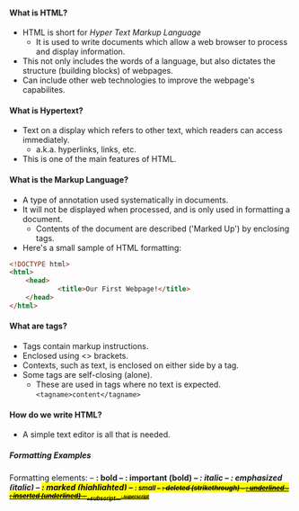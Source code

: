 #### What is HTML?
- HTML is short for *Hyper Text Markup Language*
	- It is used to write documents which allow a web browser to process and display information.
- This not only includes the words of a language, but also dictates the structure (building blocks) of webpages.
- Can include other web technologies to improve the webpage's capabilites.
#### What is Hypertext?
- Text on a display which refers to other text, which readers can access immediately.
	- a.k.a. hyperlinks, links, etc.
- This is one of the main features of HTML.
#### What is the Markup Language?
- A type of annotation used systematically in documents.
- It will not be displayed when processed, and is only used in formatting a document.
	- Contents of the document are described ('Marked Up') by enclosing tags.
- Here's a small sample of HTML formatting:
```HTML
<!DOCTYPE html>
<html>
	<head>
			<title>Our First Webpage!</title>
	</head>
</html>
```
#### What are tags?
- Tags contain markup instructions.
- Enclosed using <> brackets.
- Contexts, such as text, is enclosed on either side by a tag.
- Some tags are self-closing (alone).
	- These are used in tags where no text is expected.
	```<tagname>content</tagname>```
#### How do we write HTML?
- A simple text editor is all that is needed.

##### Formatting Examples
Formatting elements:
– <b> : bold
– <strong> : important (bold)
– <i> : italic
– <em> : emphasized (italic)
– <mark> : marked (highlighted)
– <small> : small
– <del> : deleted (strikethrough)
– <u> : underlined
– <ins> : inserted (underlined)
– <sub> : subscript
– <sup> : superscript